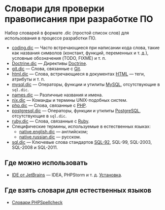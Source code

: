 # Словари для проверки правописания при разработке ПО

Набор словарей в формате .dic (простой список слов) для использования в процессе разработки ПО. 

- [coding.dic](coding.dic) — Часто встречающиеся при написании кода слова, такие как названия
  символов (констант, функций, переменных и т. д.), условные обозначения (TODO, FIXME) и т. п.
- [Doctrine.dic](Doctrine.dic) — Директивы [Doctrine](https://www.doctrine-project.org/).
- [git.dic](git.dic) — Слова, связанные с [Git](https://git-scm.com/).
- [html.dic](html.dic) — Слова, встречающиеся в документах [HTML](https://www.w3.org/TR/html/) —
  теги, атрибуты и т. п.
- [mysql.dic](mysql.dic) — Операторы, функции и утилиты [MySQL](https://www.mysql.com/),
  отсутствующие в `sql.dic`.
- [names.dic](names.dic) — Различные названия и имена.
- [nix.dic](nix.dic) — Команды и термины UNIX-подобных систем.
- [php.dic](php.dic) — Слова, связанные с [PHP](http://php.net/). 
- [postgresql.dic](postgresql.dic) — Операторы, функции и утилиты
  [PostgreSQL](https://www.postgresql.org/), отсутствующие в `sql.dic`.
- [ruby.dic](ruby.dic) — Слова, связанные с [Ruby](https://www.ruby-lang.org/). 
- Специфические термины, используемые в естественных языках: 
  - [native.english.dic]() — английском;
  - [native.russian.dic]() — русском.
- [sql.dic](sql.dic) — Ключевые слова стандартов
  [SQL-92](http://www.contrib.andrew.cmu.edu/~shadow/sql/sql1992.txt), SQL-99, SQL-2003, SQL-2008 и
  SQL-2011.

## Где можно использовать

- [IDE от JetBrains](https://www.jetbrains.com/products.html) — IDEA, PHPStorm и т. д.
  [Установка](https://www.jetbrains.com/help/phpstorm/spellchecking.html#configure-the-dictionaries-to-use).

## Где взять словари для естественных языков

- [Словари PHPSpellcheck](https://www.phpspellcheck.com/Download)
